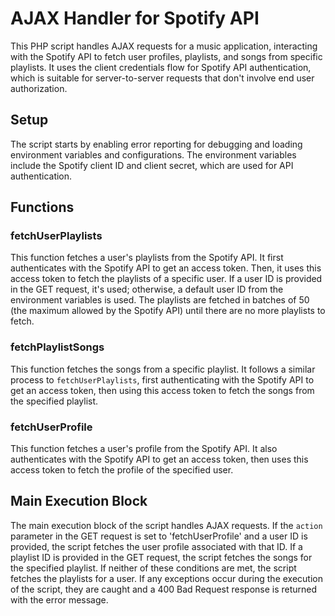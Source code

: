 # AJAX Handler for Spotify API

This PHP script handles AJAX requests for a music application, interacting with the Spotify API to fetch user profiles, playlists, and songs from specific playlists. It uses the client credentials flow for Spotify API authentication, which is suitable for server-to-server requests that don't involve end user authorization.

## Setup

The script starts by enabling error reporting for debugging and loading environment variables and configurations. The environment variables include the Spotify client ID and client secret, which are used for API authentication.

## Functions

### fetchUserPlaylists

This function fetches a user's playlists from the Spotify API. It first authenticates with the Spotify API to get an access token. Then, it uses this access token to fetch the playlists of a specific user. If a user ID is provided in the GET request, it's used; otherwise, a default user ID from the environment variables is used. The playlists are fetched in batches of 50 (the maximum allowed by the Spotify API) until there are no more playlists to fetch.

### fetchPlaylistSongs

This function fetches the songs from a specific playlist. It follows a similar process to `fetchUserPlaylists`, first authenticating with the Spotify API to get an access token, then using this access token to fetch the songs from the specified playlist.

### fetchUserProfile

This function fetches a user's profile from the Spotify API. It also authenticates with the Spotify API to get an access token, then uses this access token to fetch the profile of the specified user.

## Main Execution Block

The main execution block of the script handles AJAX requests. If the `action` parameter in the GET request is set to 'fetchUserProfile' and a user ID is provided, the script fetches the user profile associated with that ID. If a playlist ID is provided in the GET request, the script fetches the songs for the specified playlist. If neither of these conditions are met, the script fetches the playlists for a user. If any exceptions occur during the execution of the script, they are caught and a 400 Bad Request response is returned with the error message.
